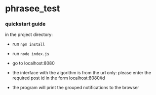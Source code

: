 # phrasee_test

### quickstart guide
in the project directory:
- run ``npm install``
- run ``node index.js``

- go to localhost:8080
- the interface with the algorithm is from the url only: please enter the required post id in the form localhost:8080/id
- the program will print the grouped notifications to the browser
